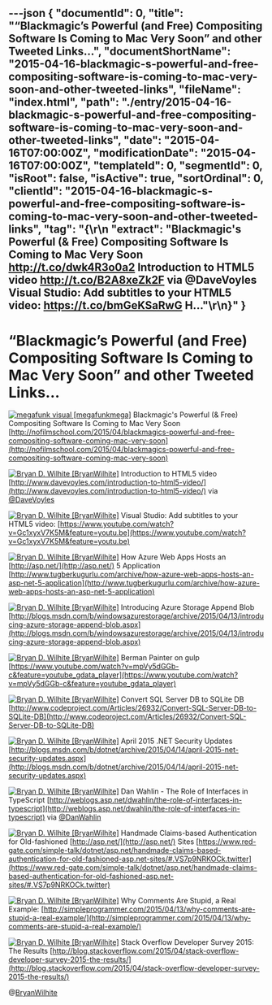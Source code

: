 ---json
{
  "documentId": 0,
  "title": "“Blackmagic’s Powerful (and Free) Compositing Software Is Coming to Mac Very Soon” and other Tweeted Links…",
  "documentShortName": "2015-04-16-blackmagic-s-powerful-and-free-compositing-software-is-coming-to-mac-very-soon-and-other-tweeted-links",
  "fileName": "index.html",
  "path": "./entry/2015-04-16-blackmagic-s-powerful-and-free-compositing-software-is-coming-to-mac-very-soon-and-other-tweeted-links",
  "date": "2015-04-16T07:00:00Z",
  "modificationDate": "2015-04-16T07:00:00Z",
  "templateId": 0,
  "segmentId": 0,
  "isRoot": false,
  "isActive": true,
  "sortOrdinal": 0,
  "clientId": "2015-04-16-blackmagic-s-powerful-and-free-compositing-software-is-coming-to-mac-very-soon-and-other-tweeted-links",
  "tag": "{\r\n  \"extract\": \"Blackmagic's Powerful (& Free) Compositing Software Is Coming to Mac Very Soon <http://t.co/dwk4R3o0a2>   Introduction to HTML5 video <http://t.co/B2A8xeZk2F> via @DaveVoyles   Visual Studio: Add subtitles to your HTML5 video: <https://t.co/bmGeKSaRwG>   H...\"\r\n}"
}
---

# “Blackmagic’s Powerful (and Free) Compositing Software Is Coming to Mac Very Soon” and other Tweeted Links…

[<img alt="megafunk visual [megafunkmega]" src="https://songhay.blob.core.windows.net/shared-social-twitter/megafunkmega.jpg">](http://megafunk.com/ "megafunk visual [megafunkmega]") <span data-ng-bind-html="i.Text" class="ng-binding">Blackmagic's Powerful (& Free) Compositing Software Is Coming to Mac Very Soon [http://nofilmschool.com/2015/04/blackmagics-powerful-and-free-compositing-software-coming-mac-very-soon](http://nofilmschool.com/2015/04/blackmagics-powerful-and-free-compositing-software-coming-mac-very-soon)</span>

[<img alt="Bryan D. Wilhite [BryanWilhite]" src="https://songhay.blob.core.windows.net/shared-social-twitter/BryanWilhite.jpeg">](http://songhayblog.azurewebsites.net/ "Bryan D. Wilhite [BryanWilhite]") <span data-ng-bind-html="i.Text" class="ng-binding">Introduction to HTML5 video [http://www.davevoyles.com/introduction-to-html5-video/](http://www.davevoyles.com/introduction-to-html5-video/) via [@DaveVoyles](http://twitter.com/DaveVoyles)</span>

[<img alt="Bryan D. Wilhite [BryanWilhite]" src="https://songhay.blob.core.windows.net/shared-social-twitter/BryanWilhite.jpeg">](http://songhayblog.azurewebsites.net/ "Bryan D. Wilhite [BryanWilhite]") <span data-ng-bind-html="i.Text" class="ng-binding">Visual Studio: Add subtitles to your HTML5 video: [https://www.youtube.com/watch?v=Gc1xyxV7K5M&feature=youtu.be](https://www.youtube.com/watch?v=Gc1xyxV7K5M&feature=youtu.be)</span>

[<img alt="Bryan D. Wilhite [BryanWilhite]" src="https://songhay.blob.core.windows.net/shared-social-twitter/BryanWilhite.jpeg">](http://songhayblog.azurewebsites.net/ "Bryan D. Wilhite [BryanWilhite]") <span data-ng-bind-html="i.Text" class="ng-binding">How Azure Web Apps Hosts an [http://asp.net/](http://asp.net/) 5 Application [http://www.tugberkugurlu.com/archive/how-azure-web-apps-hosts-an-asp-net-5-application](http://www.tugberkugurlu.com/archive/how-azure-web-apps-hosts-an-asp-net-5-application)</span>

[<img alt="Bryan D. Wilhite [BryanWilhite]" src="https://songhay.blob.core.windows.net/shared-social-twitter/BryanWilhite.jpeg">](http://songhayblog.azurewebsites.net/ "Bryan D. Wilhite [BryanWilhite]") <span data-ng-bind-html="i.Text" class="ng-binding">Introducing Azure Storage Append Blob [http://blogs.msdn.com/b/windowsazurestorage/archive/2015/04/13/introducing-azure-storage-append-blob.aspx](http://blogs.msdn.com/b/windowsazurestorage/archive/2015/04/13/introducing-azure-storage-append-blob.aspx)</span>

[<img alt="Bryan D. Wilhite [BryanWilhite]" src="https://songhay.blob.core.windows.net/shared-social-twitter/BryanWilhite.jpeg">](http://songhayblog.azurewebsites.net/ "Bryan D. Wilhite [BryanWilhite]") <span data-ng-bind-html="i.Text" class="ng-binding">Berman Painter on gulp [https://www.youtube.com/watch?v=mpVy5dGGb-c&feature=youtube_gdata_player](https://www.youtube.com/watch?v=mpVy5dGGb-c&feature=youtube_gdata_player)</span>

[<img alt="Bryan D. Wilhite [BryanWilhite]" src="https://songhay.blob.core.windows.net/shared-social-twitter/BryanWilhite.jpeg">](http://songhayblog.azurewebsites.net/ "Bryan D. Wilhite [BryanWilhite]") <span data-ng-bind-html="i.Text" class="ng-binding">Convert SQL Server DB to SQLite DB [http://www.codeproject.com/Articles/26932/Convert-SQL-Server-DB-to-SQLite-DB](http://www.codeproject.com/Articles/26932/Convert-SQL-Server-DB-to-SQLite-DB)</span>

[<img alt="Bryan D. Wilhite [BryanWilhite]" src="https://songhay.blob.core.windows.net/shared-social-twitter/BryanWilhite.jpeg">](http://songhayblog.azurewebsites.net/ "Bryan D. Wilhite [BryanWilhite]") <span data-ng-bind-html="i.Text" class="ng-binding">April 2015 .NET Security Updates [http://blogs.msdn.com/b/dotnet/archive/2015/04/14/april-2015-net-security-updates.aspx](http://blogs.msdn.com/b/dotnet/archive/2015/04/14/april-2015-net-security-updates.aspx)</span>

[<img alt="Bryan D. Wilhite [BryanWilhite]" src="https://songhay.blob.core.windows.net/shared-social-twitter/BryanWilhite.jpeg">](http://songhayblog.azurewebsites.net/ "Bryan D. Wilhite [BryanWilhite]") <span data-ng-bind-html="i.Text" class="ng-binding">Dan Wahlin - The Role of Interfaces in TypeScript [http://weblogs.asp.net/dwahlin/the-role-of-interfaces-in-typescript](http://weblogs.asp.net/dwahlin/the-role-of-interfaces-in-typescript) via [@DanWahlin](http://twitter.com/DanWahlin)</span>

[<img alt="Bryan D. Wilhite [BryanWilhite]" src="https://songhay.blob.core.windows.net/shared-social-twitter/BryanWilhite.jpeg">](http://songhayblog.azurewebsites.net/ "Bryan D. Wilhite [BryanWilhite]") <span data-ng-bind-html="i.Text" class="ng-binding">Handmade Claims-based Authentication for Old-fashioned [http://asp.net/](http://asp.net/) Sites [https://www.red-gate.com/simple-talk/dotnet/asp.net/handmade-claims-based-authentication-for-old-fashioned-asp.net-sites/#.VS7p9NRKOCk.twitter](https://www.red-gate.com/simple-talk/dotnet/asp.net/handmade-claims-based-authentication-for-old-fashioned-asp.net-sites/#.VS7p9NRKOCk.twitter)</span>

[<img alt="Bryan D. Wilhite [BryanWilhite]" src="https://songhay.blob.core.windows.net/shared-social-twitter/BryanWilhite.jpeg">](http://songhayblog.azurewebsites.net/ "Bryan D. Wilhite [BryanWilhite]") <span data-ng-bind-html="i.Text" class="ng-binding">Why Comments Are Stupid, a Real Example: [http://simpleprogrammer.com/2015/04/13/why-comments-are-stupid-a-real-example/](http://simpleprogrammer.com/2015/04/13/why-comments-are-stupid-a-real-example/)</span>

[<img alt="Bryan D. Wilhite [BryanWilhite]" src="https://songhay.blob.core.windows.net/shared-social-twitter/BryanWilhite.jpeg">](http://songhayblog.azurewebsites.net/ "Bryan D. Wilhite [BryanWilhite]") <span data-ng-bind-html="i.Text" class="ng-binding">Stack Overflow Developer Survey 2015: The Results [http://blog.stackoverflow.com/2015/04/stack-overflow-developer-survey-2015-the-results/](http://blog.stackoverflow.com/2015/04/stack-overflow-developer-survey-2015-the-results/)</span>

@[BryanWilhite](https://twitter.com/BryanWilhite)
